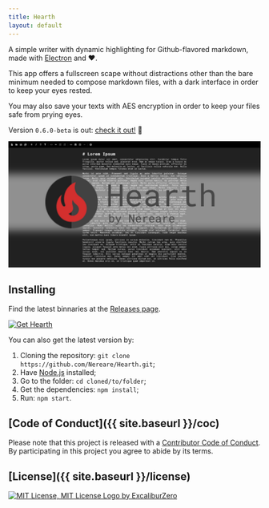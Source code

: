 ```yaml
---
title: Hearth
layout: default
---
```


A simple writer with dynamic highlighting for Github-flavored markdown, made with [Electron](https://electronjs.org/) and :heart:.

This app offers a fullscreen scape without distractions other than the bare minimum needed to compose markdown files, with a dark interface in order to keep your eyes rested.

You may also save your texts with AES encryption in order to keep your files safe from prying eyes.

Version `0.6.0-beta` is out: [check it out!](https://github.com/Nereare/Hearth/releases/tag/v0.6.0-beta) :tada:

![Hearth image banner](./banner.jpg)

## Installing

Find the latest binnaries at the [Releases page](https://github.com/Nereare/Hearth/releases).

[![Get Hearth](https://img.shields.io/github/tag-date/Nereare/Hearth)](https://github.com/Nereare/Hearth/releases)

You can also get the latest version by:

1. Cloning the repository: `git clone https://github.com/Nereare/Hearth.git`;
2. Have [Node.js](https://nodejs.org/) installed;
3. Go to the folder: `cd cloned/to/folder`;
4. Get the dependencies: `npm install`;
5. Run: `npm start`.

## [Code of Conduct]({{ site.baseurl }}/coc)

Please note that this project is released with a [Contributor Code of Conduct](https://github.com/nereare/Hearth/blob/master/code-of-conduct.md). By participating in this project you agree to abide by its terms.

## [License]({{ site.baseurl }}/license)

[![MIT License, MIT License Logo by ExcaliburZero](http://i.imgur.com/Ze3dFob.png "MIT License")](https://opensource.org/licenses/MIT)
